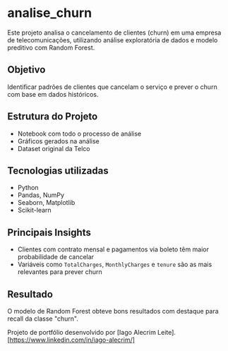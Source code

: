 # analise_churn
Este projeto analisa o cancelamento de clientes (churn) em uma empresa de telecomunicações, utilizando análise exploratória de dados e modelo preditivo com Random Forest.

## Objetivo
Identificar padrões de clientes que cancelam o serviço e prever o churn com base em dados históricos.

## Estrutura do Projeto
- Notebook com todo o processo de análise
- Gráficos gerados na análise
- Dataset original da Telco 

## Tecnologias utilizadas
- Python
- Pandas, NumPy
- Seaborn, Matplotlib
- Scikit-learn

##  Principais Insights
- Clientes com contrato mensal e pagamentos via boleto têm maior probabilidade de cancelar
- Variáveis como `TotalCharges`, `MonthlyCharges` e `tenure` são as mais relevantes para prever churn

## Resultado
O modelo de Random Forest obteve bons resultados com destaque para recall da classe "churn".

Projeto de portfólio desenvolvido por [Iago Alecrim Leite].
 [https://www.linkedin.com/in/iago-alecrim/]
